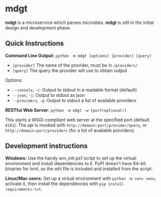 mdgt
====
**mdgt** is a microservice which parses microdata.  **mdgt** is still
in the initial design and development phase.

Quick Instructions
------------------
**Command Line Output:** `python -m mdgt [options] [provider] [query]`

* `[provider]` The name of the provider, must be in `/providers/`
* `[query]` The query the provider will use to obtain output

Options:
* `--console`, `-c`: Output to stdout in a readable format (default)
* `--json`, `-j`: Output to stdout as json
* `--providers`, `-p`: Output to stdout a list of available providers

**RESTful Web Server**: `python -m mdgt -w [port(optional)]`

This starts a WSGI-compliant web server at the specified port (default `8181`).  The
api is invoked with `http://domain:port/provider/query`, or `http://domain:port/providers`
(for a list of available providers).

Development instructions
------------------------
**Windows:** Use the handy win_init.ps1 script to set up the virtual
environment and install dependencies to it. PyPI doesn't have 64-bit binaries
for lxml, so the whl file is included and installed from the script.

**Linux/Mac users:** Set up a virtual environment with `python -m venv venv`, activate it,
then install the dependencies with `pip install requirements.txt`.

